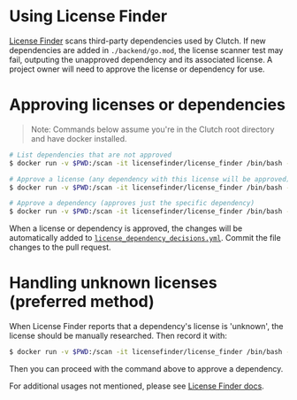 # Using License Finder

[License Finder](https://github.com/pivotal/LicenseFinder) scans third-party dependencies used by Clutch. If new dependencies are added in `./backend/go.mod`, the license scanner test may fail, outputing the unapproved dependency and its associated license. A project owner will need to approve the license or dependency for use.

# Approving licenses or dependencies

> Note: Commands below assume you're in the Clutch root directory and have docker installed.

```sh
# List dependencies that are not approved
$ docker run -v $PWD:/scan -it licensefinder/license_finder /bin/bash -lc "cd /scan/tools/license-finder && license_finder"

# Approve a license (any dependency with this license will be approved)
$ docker run -v $PWD:/scan -it licensefinder/license_finder /bin/bash -lc "cd /scan/tools/license-finder && license_finder permitted_licenses add '<license_to_add>'"

# Approve a dependency (approves just the specific dependency)
$ docker run -v $PWD:/scan -it licensefinder/license_finder /bin/bash -lc "cd /scan/tools/license-finder && license_finder approvals add '<dependency_to_add>'"
```

When a license or dependency is approved, the changes will be automatically added to [`license_dependency_decisions.yml`](./license_dependency_decisions.yml). Commit the file changes to the pull request.

# Handling unknown licenses (preferred method)
When License Finder reports that a dependency's license is 'unknown', the license should be manually researched. Then record it with:

```sh
$ docker run -v $PWD:/scan -it licensefinder/license_finder /bin/bash -lc "cd /scan/tools/license-finder && license_finder licenses add '<dependency>' '<license>'"
```

Then you can proceed with the command above to approve a dependency.

For additional usages not mentioned, please see [License Finder docs](https://github.com/pivotal/LicenseFinder).